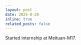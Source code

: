 ```yaml
---
layout: post
date: 2025-8-28
inline: true
related_posts: false
---
```


Started internship at Meituan-M17.
